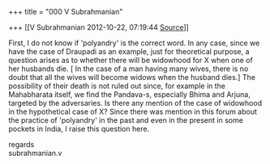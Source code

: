 +++
title = "000 V Subrahmanian"

+++
[[V Subrahmanian	2012-10-22, 07:19:44 [Source](https://groups.google.com/g/bvparishat/c/246igwZYcBY)]]



First, I do not know if 'polyandry' is the correct word. In any case, since we have the case of Draupadi as an example, just for theoretical purpose, a question arises as to whether there will be widowhood for X when one of her husbands die. \[ In the case of a man having many wives, there is no doubt that all the wives will become widows when the husband dies.\] The possibility of their death is not ruled out since, for example in the Mahabharata itself, we find the Pandava-s, especially Bhima and Arjuna, targeted by the adversaries. Is there any mention of the case of widowhood in the hypothetical case of X? Since there was mention in this forum about the practice of 'polyandry' in the past and even in the present in some pockets in India, I raise this question here.   
  
regards  
subrahmanian.v  

